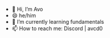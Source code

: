 - 👋 Hi, I’m Avo
- 😄 he/him
- 🌱 I’m currently learning fundamentals
- 📫 How to reach me:
  Discord | avcd0


<!---
bitcado/bitcado is a ✨ special ✨ repository because its `README.md` (this file) appears on your GitHub profile.
You can click the Preview link to take a look at your changes.
--->
